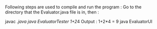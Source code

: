 Following steps are used to compile and run the program : Go to the directory that the Evaluator.java file is in, then : 

javac *.java
java EvaluatorTester 1+2*4 Output : 1+2*4 = 9
java EvaluatorUI
